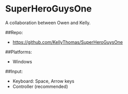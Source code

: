 # SuperHeroGuysOne

A collaboration between Owen and Kelly.

##Repo:

  *   https://github.com/KellyThomas/SuperHeroGuysOne

##Platforms:

  * Windows

##Input:

  * Keyboard: Space, Arrow keys
  * Controller (recommended)
